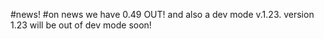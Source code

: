 #news!
#on news we have 0.49 OUT! and also a dev mode v.1.23. version 1.23 will be out of dev mode soon!
